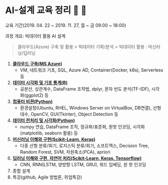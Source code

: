 # AI-설계 교육 정리 :trumpet: :musical_note:

교육 기간(2019. 04. 22 ~ 2019. 11. 27, 월 ~ 금 09:00 ~ 18:00)

과정 개요: 빅데이터 활용 AI 설계

> 클라우드(Azure) 구축 및 활용 > 빅데이터 기획/분석 > 빅데이터 활용 : 머신러닝/딥러닝



1. [**클라우드 구축(MS Azure)**](./1-Azure/README.md) 
   - VM, 네트워크 기초, SQL, Azure AD, Container(Docker, k8s), Serverless 등
2. [**데이터 시각화 및 기초 통계(R)**](./2-R_DataPreProcessing/README.md)
   - 공분산, 상관계수, DataFrame 조작법, dplyr, 문자 빈도 분석(TF-IDF), 시각화(ggplot2) 등
3. [**컴퓨터 비젼(Python)**](./3-Python_DataPreProcessing/README.md)
   - 환경설정(Ubuntu, RHEL, Windows Server on VirtualBox, DB연결), 선형대수, OpenCV, GUI(Tkinter), Object Detection 등
4. [**데이터 전처리 및 시각화(Python)**](./4-Python_DataPreProcessing/README.md)
   - numpy 연습, DataFrame 조작, 정규화/표준화, 원핫 인코딩, 시각화(matplotlib, seaborn 활용) 등
5. [**머신러닝 이해와 구현(Scikit-Learn, Keras)**](./5-MachineLearning)
   - 다중 선형 분류/회기, 로지스틱 분류/회기, 소프트맥스, Decision Tree, Random Forest, SVM, 차원축소(PCA), apriori
6. [**딥러닝 이해와 구현, 자연어 처리(Scikit-Learn, Keras, Tensorflow)**](./6-DeepLearning_NLP)
   - CNN, RNN(LSTM, 양방향 LSTM, GRU), 워드 임베딩, 원 핫 인코딩
7. 종합 설계
8. 특강(github, Agile 방법론, 취업특강)
